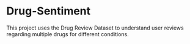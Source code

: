 # Drug-Sentiment
This project uses the Drug Review Dataset to understand user reviews regarding multiple drugs for different conditions. 
